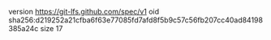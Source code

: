version https://git-lfs.github.com/spec/v1
oid sha256:d219252a21cfba6f63e77085fd7afd8f5b9c57c56fb207cc40ad84198385a24c
size 17
